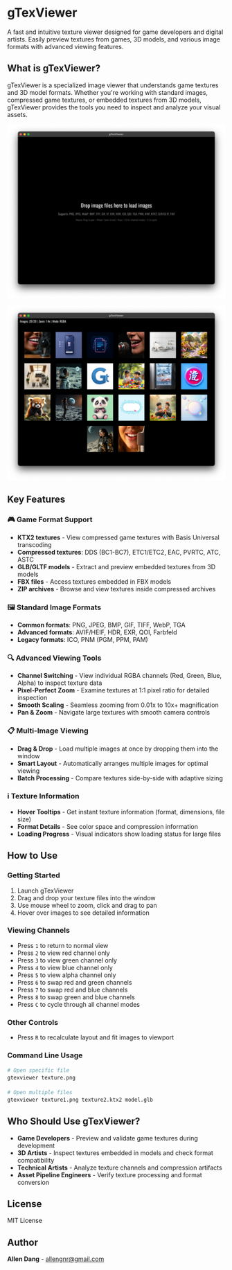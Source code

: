 # gTexViewer

A fast and intuitive texture viewer designed for game developers and digital artists. Easily preview textures from games, 3D models, and various image formats with advanced viewing features.

## What is gTexViewer?

gTexViewer is a specialized image viewer that understands game textures and 3D model formats. Whether you're working with standard images, compressed game textures, or embedded textures from 3D models, gTexViewer provides the tools you need to inspect and analyze your visual assets.

![Screen1](https://raw.githubusercontent.com/AllenDang/gTexViewer/refs/heads/main/assets/screenshots/screen1.png)

![Screen2](https://raw.githubusercontent.com/AllenDang/gTexViewer/refs/heads/main/assets/screenshots/screen2.png)

## Key Features

### 🎮 Game Format Support

- **KTX2 textures** - View compressed game textures with Basis Universal transcoding
- **Compressed textures**: DDS (BC1-BC7), ETC1/ETC2, EAC, PVRTC, ATC, ASTC
- **GLB/GLTF models** - Extract and preview embedded textures from 3D models
- **FBX files** - Access textures embedded in FBX models
- **ZIP archives** - Browse and view textures inside compressed archives

### 🖼️ Standard Image Formats

- **Common formats**: PNG, JPEG, BMP, GIF, TIFF, WebP, TGA
- **Advanced formats**: AVIF/HEIF, HDR, EXR, QOI, Farbfeld
- **Legacy formats**: ICO, PNM (PGM, PPM, PAM)

### 🔍 Advanced Viewing Tools

- **Channel Switching** - View individual RGBA channels (Red, Green, Blue, Alpha) to inspect texture data
- **Pixel-Perfect Zoom** - Examine textures at 1:1 pixel ratio for detailed inspection
- **Smooth Scaling** - Seamless zooming from 0.01x to 10x+ magnification
- **Pan & Zoom** - Navigate large textures with smooth camera controls

### 📋 Multi-Image Viewing

- **Drag & Drop** - Load multiple images at once by dropping them into the window
- **Smart Layout** - Automatically arranges multiple images for optimal viewing
- **Batch Processing** - Compare textures side-by-side with adaptive sizing

### ℹ️ Texture Information

- **Hover Tooltips** - Get instant texture information (format, dimensions, file size)
- **Format Details** - See color space and compression information
- **Loading Progress** - Visual indicators show loading status for large files

## How to Use

### Getting Started

1. Launch gTexViewer
2. Drag and drop your texture files into the window
3. Use mouse wheel to zoom, click and drag to pan
4. Hover over images to see detailed information

### Viewing Channels

- Press `1` to return to normal view
- Press `2` to view red channel only
- Press `3` to view green channel only
- Press `4` to view blue channel only
- Press `5` to view alpha channel only
- Press `6` to swap red and green channels
- Press `7` to swap red and blue channels
- Press `8` to swap green and blue channels
- Press `C` to cycle through all channel modes

### Other Controls

- Press `R` to recalculate layout and fit images to viewport

### Command Line Usage

```bash
# Open specific file
gtexviewer texture.png

# Open multiple files
gtexviewer texture1.png texture2.ktx2 model.glb
```

## Who Should Use gTexViewer?

- **Game Developers** - Preview and validate game textures during development
- **3D Artists** - Inspect textures embedded in models and check format compatibility
- **Technical Artists** - Analyze texture channels and compression artifacts
- **Asset Pipeline Engineers** - Verify texture processing and format conversion

## License

MIT License

## Author

**Allen Dang** - [allengnr@gmail.com](mailto:allengnr@gmail.com)
